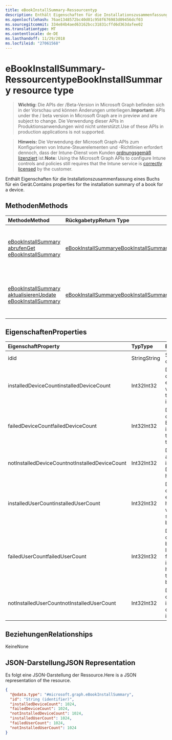 ```yaml
---
title: eBookInstallSummary-Ressourcentyp
description: Enthält Eigenschaften für die Installationszusammenfassung eines Buchs für ein Gerät.
ms.openlocfilehash: 76ae1348572bc40d01c958f676983d09456dcf03
ms.sourcegitcommit: 334e84b4aed63162bcc31831cffd6d363dafee02
ms.translationtype: MT
ms.contentlocale: de-DE
ms.lasthandoff: 11/29/2018
ms.locfileid: "27061568"
---
```

# <a name="ebookinstallsummary-resource-type"></a><span data-ttu-id="4f1c4-103">eBookInstallSummary-Ressourcentyp</span><span class="sxs-lookup"><span data-stu-id="4f1c4-103">eBookInstallSummary resource type</span></span>

> <span data-ttu-id="4f1c4-104">**Wichtig:** Die APIs der /Beta-Version in Microsoft Graph befinden sich in der Vorschau und können Änderungen unterliegen.</span><span class="sxs-lookup"><span data-stu-id="4f1c4-104">**Important:** APIs under the / beta version in Microsoft Graph are in preview and are subject to change.</span></span> <span data-ttu-id="4f1c4-105">Die Verwendung dieser APIs in Produktionsanwendungen wird nicht unterstützt.</span><span class="sxs-lookup"><span data-stu-id="4f1c4-105">Use of these APIs in production applications is not supported.</span></span>

> <span data-ttu-id="4f1c4-106">**Hinweis:** Die Verwendung der Microsoft Graph-APIs zum Konfigurieren von Intune-Steuerelementen und -Richtlinien erfordert dennoch, dass der Intune-Dienst vom Kunden [ordnungsgemäß lizenziert](https://go.microsoft.com/fwlink/?linkid=839381) ist.</span><span class="sxs-lookup"><span data-stu-id="4f1c4-106">**Note:** Using the Microsoft Graph APIs to configure Intune controls and policies still requires that the Intune service is [correctly licensed](https://go.microsoft.com/fwlink/?linkid=839381) by the customer.</span></span>

<span data-ttu-id="4f1c4-107">Enthält Eigenschaften für die Installationszusammenfassung eines Buchs für ein Gerät.</span><span class="sxs-lookup"><span data-stu-id="4f1c4-107">Contains properties for the installation summary of a book for a device.</span></span>
## <a name="methods"></a><span data-ttu-id="4f1c4-108">Methoden</span><span class="sxs-lookup"><span data-stu-id="4f1c4-108">Methods</span></span>
|<span data-ttu-id="4f1c4-109">Methode</span><span class="sxs-lookup"><span data-stu-id="4f1c4-109">Method</span></span>|<span data-ttu-id="4f1c4-110">Rückgabetyp</span><span class="sxs-lookup"><span data-stu-id="4f1c4-110">Return Type</span></span>|<span data-ttu-id="4f1c4-111">Beschreibung</span><span class="sxs-lookup"><span data-stu-id="4f1c4-111">Description</span></span>|
|:---|:---|:---|
|[<span data-ttu-id="4f1c4-112">eBookInstallSummary abrufen</span><span class="sxs-lookup"><span data-stu-id="4f1c4-112">Get eBookInstallSummary</span></span>](../api/intune-books-ebookinstallsummary-get.md)|[<span data-ttu-id="4f1c4-113">eBookInstallSummary</span><span class="sxs-lookup"><span data-stu-id="4f1c4-113">eBookInstallSummary</span></span>](../resources/intune-books-ebookinstallsummary.md)|<span data-ttu-id="4f1c4-114">Lesen der Eigenschaften und Beziehungen von [eBookInstallSummary](../resources/intune-books-ebookinstallsummary.md)-Objekten.</span><span class="sxs-lookup"><span data-stu-id="4f1c4-114">Read properties and relationships of the [eBookInstallSummary](../resources/intune-books-ebookinstallsummary.md) object.</span></span>|
|[<span data-ttu-id="4f1c4-115">eBookInstallSummary aktualisieren</span><span class="sxs-lookup"><span data-stu-id="4f1c4-115">Update eBookInstallSummary</span></span>](../api/intune-books-ebookinstallsummary-update.md)|[<span data-ttu-id="4f1c4-116">eBookInstallSummary</span><span class="sxs-lookup"><span data-stu-id="4f1c4-116">eBookInstallSummary</span></span>](../resources/intune-books-ebookinstallsummary.md)|<span data-ttu-id="4f1c4-117">Aktualisieren der Eigenschaften des [eBookInstallSummary](../resources/intune-books-ebookinstallsummary.md)-Objekts.</span><span class="sxs-lookup"><span data-stu-id="4f1c4-117">Update the properties of a [eBookInstallSummary](../resources/intune-books-ebookinstallsummary.md) object.</span></span>|

## <a name="properties"></a><span data-ttu-id="4f1c4-118">Eigenschaften</span><span class="sxs-lookup"><span data-stu-id="4f1c4-118">Properties</span></span>
|<span data-ttu-id="4f1c4-119">Eigenschaft</span><span class="sxs-lookup"><span data-stu-id="4f1c4-119">Property</span></span>|<span data-ttu-id="4f1c4-120">Typ</span><span class="sxs-lookup"><span data-stu-id="4f1c4-120">Type</span></span>|<span data-ttu-id="4f1c4-121">Beschreibung</span><span class="sxs-lookup"><span data-stu-id="4f1c4-121">Description</span></span>|
|:---|:---|:---|
|<span data-ttu-id="4f1c4-122">id</span><span class="sxs-lookup"><span data-stu-id="4f1c4-122">id</span></span>|<span data-ttu-id="4f1c4-123">String</span><span class="sxs-lookup"><span data-stu-id="4f1c4-123">String</span></span>|<span data-ttu-id="4f1c4-124">Schlüssel der Entität</span><span class="sxs-lookup"><span data-stu-id="4f1c4-124">Key of the entity.</span></span>|
|<span data-ttu-id="4f1c4-125">installedDeviceCount</span><span class="sxs-lookup"><span data-stu-id="4f1c4-125">installedDeviceCount</span></span>|<span data-ttu-id="4f1c4-126">Int32</span><span class="sxs-lookup"><span data-stu-id="4f1c4-126">Int32</span></span>|<span data-ttu-id="4f1c4-127">Die Anzahl der Geräte, auf denen das Buch erfolgreich installiert wurde.</span><span class="sxs-lookup"><span data-stu-id="4f1c4-127">Number of Devices that have successfully installed this book.</span></span>|
|<span data-ttu-id="4f1c4-128">failedDeviceCount</span><span class="sxs-lookup"><span data-stu-id="4f1c4-128">failedDeviceCount</span></span>|<span data-ttu-id="4f1c4-129">Int32</span><span class="sxs-lookup"><span data-stu-id="4f1c4-129">Int32</span></span>|<span data-ttu-id="4f1c4-130">Die Anzahl der Geräte, auf denen die Installation des Buchs fehlgeschlagen ist.</span><span class="sxs-lookup"><span data-stu-id="4f1c4-130">Number of Devices that have failed to install this book.</span></span>|
|<span data-ttu-id="4f1c4-131">notInstalledDeviceCount</span><span class="sxs-lookup"><span data-stu-id="4f1c4-131">notInstalledDeviceCount</span></span>|<span data-ttu-id="4f1c4-132">Int32</span><span class="sxs-lookup"><span data-stu-id="4f1c4-132">Int32</span></span>|<span data-ttu-id="4f1c4-133">Die Anzahl von Geräten, auf denen das Buch nicht installiert ist.</span><span class="sxs-lookup"><span data-stu-id="4f1c4-133">Number of Devices that does not have this book installed.</span></span>|
|<span data-ttu-id="4f1c4-134">installedUserCount</span><span class="sxs-lookup"><span data-stu-id="4f1c4-134">installedUserCount</span></span>|<span data-ttu-id="4f1c4-135">Int32</span><span class="sxs-lookup"><span data-stu-id="4f1c4-135">Int32</span></span>|<span data-ttu-id="4f1c4-136">Die Anzahl der Benutzer, deren Geräte das Buch erfolgreich installiert haben.</span><span class="sxs-lookup"><span data-stu-id="4f1c4-136">Number of Users whose devices have all succeeded to install this book.</span></span>|
|<span data-ttu-id="4f1c4-137">failedUserCount</span><span class="sxs-lookup"><span data-stu-id="4f1c4-137">failedUserCount</span></span>|<span data-ttu-id="4f1c4-138">Int32</span><span class="sxs-lookup"><span data-stu-id="4f1c4-138">Int32</span></span>|<span data-ttu-id="4f1c4-139">Die Anzahl der Benutzer, die mindestens ein Gerät besitzen, auf dem die Installation des Buchs fehlgeschlagen ist.</span><span class="sxs-lookup"><span data-stu-id="4f1c4-139">Number of Users that have 1 or more device that failed to install this book.</span></span>|
|<span data-ttu-id="4f1c4-140">notInstalledUserCount</span><span class="sxs-lookup"><span data-stu-id="4f1c4-140">notInstalledUserCount</span></span>|<span data-ttu-id="4f1c4-141">Int32</span><span class="sxs-lookup"><span data-stu-id="4f1c4-141">Int32</span></span>|<span data-ttu-id="4f1c4-142">Die Anzahl der Benutzer, die das Buch nicht installiert haben.</span><span class="sxs-lookup"><span data-stu-id="4f1c4-142">Number of Users that did not install this book.</span></span>|

## <a name="relationships"></a><span data-ttu-id="4f1c4-143">Beziehungen</span><span class="sxs-lookup"><span data-stu-id="4f1c4-143">Relationships</span></span>
<span data-ttu-id="4f1c4-144">Keine</span><span class="sxs-lookup"><span data-stu-id="4f1c4-144">None</span></span>
## <a name="json-representation"></a><span data-ttu-id="4f1c4-145">JSON-Darstellung</span><span class="sxs-lookup"><span data-stu-id="4f1c4-145">JSON Representation</span></span>
<span data-ttu-id="4f1c4-146">Es folgt eine JSON-Darstellung der Ressource.</span><span class="sxs-lookup"><span data-stu-id="4f1c4-146">Here is a JSON representation of the resource.</span></span>
<!-- {
  "blockType": "resource",
  "keyProperty": "id",
  "@odata.type": "microsoft.graph.eBookInstallSummary"
}
-->
``` json
{
  "@odata.type": "#microsoft.graph.eBookInstallSummary",
  "id": "String (identifier)",
  "installedDeviceCount": 1024,
  "failedDeviceCount": 1024,
  "notInstalledDeviceCount": 1024,
  "installedUserCount": 1024,
  "failedUserCount": 1024,
  "notInstalledUserCount": 1024
}
```





